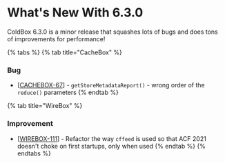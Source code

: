 # What's New With 6.3.0

ColdBox 6.3.0 is a minor release that squashes lots of bugs and does tons of improvements for performance!

{% tabs %}
{% tab title="CacheBox" %}
### Bug

* \[[CACHEBOX-67](https://ortussolutions.atlassian.net/browse/CACHEBOX-67)] - `getStoreMetadataReport()` - wrong order of the `reduce()` parameters
{% endtab %}

{% tab title="WireBox" %}
### Improvement

* \[[WIREBOX-111](https://ortussolutions.atlassian.net/browse/WIREBOX-111)] - Refactor the way `cffeed` is used so that ACF 2021 doesn't choke on first startups, only when used
{% endtab %}
{% endtabs %}

